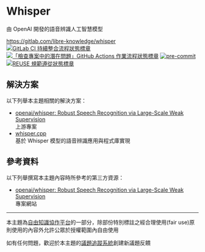 # Whisper

由 OpenAI 開發的語音辨識人工智慧模型

<https://gitlab.com/libre-knowledge/whisper>  
[![GitLab CI 持續整合流程狀態標章](https://gitlab.com/libre-knowledge/whisper/badges/main/pipeline.svg?ignore_skipped=true "點擊查看 GitLab CI 持續整合流程的運行狀態")](https://gitlab.com/libre-knowledge/whisper/-/commits/main) [![「檢查專案中的潛在問題」GitHub Actions 作業流程狀態標章](https://github.com/libre-knowledge/whisper/actions/workflows/check-potential-problems.yml/badge.svg "本專案使用 GitHub Actions 自動化檢查專案中的潛在問題")](https://github.com/libre-knowledge/whisper/actions/workflows/check-potential-problems.yml) [![pre-commit](https://img.shields.io/badge/pre--commit-enabled-brightgreen?logo=pre-commit&logoColor=white "本專案使用 pre-commit 檢查專案中的潛在問題")](https://github.com/pre-commit/pre-commit) [![REUSE 規範遵從狀態標章](https://api.reuse.software/badge/gitlab.com/libre-knowledge/whisper "本專案遵從 REUSE 規範降低軟體授權合規成本")](https://api.reuse.software/info/gitlab.com/libre-knowledge/whisper)

## 解決方案

以下列舉本主題相關的解決方案：

* [openai/whisper: Robust Speech Recognition via Large-Scale Weak Supervision](https://github.com/openai/whisper)  
  上游專案
* [whisper.cpp](https://gitlab.com/libre-knowledge/whisper.cpp.git)  
  基於 Whisper 模型的語音辨識應用與程式庫實現

## 參考資料

以下列舉撰寫本主題內容時所參考的第三方資源：

* [openai/whisper: Robust Speech Recognition via Large-Scale Weak Supervision](https://github.com/openai/whisper)  
  專案網站

---

本主題為[自由知識協作平台](https://libre-knowledge.github.io/)的一部分，除部份特別標註之經合理使用(fair use)原則使用的內容外允許公眾於授權範圍內自由使用

如有任何問題，歡迎於本主題的[議題追蹤系統](https://github.com/libre-knowledge/whisper/issues)創建新議題反饋

